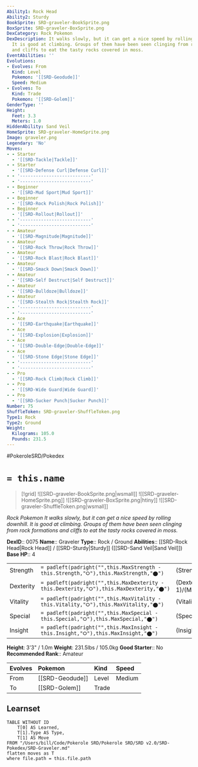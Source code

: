 ```yaml
---
Ability1: Rock Head
Ability2: Sturdy
BookSprite: SRD-graveler-BookSprite.png
BoxSprite: SRD-graveler-BoxSprite.png
DexCategory: Rock Pokemon
DexDescription: It walks slowly, but it can get a nice speed by rolling downhill.
  It is good at climbing. Groups of them have been seen clinging from rock formations
  and cliffs to eat the tasty rocks covered in moss.
EventAbilities: ''
Evolutions:
- Evolves: From
  Kind: Level
  Pokemon: '[[SRD-Geodude]]'
  Speed: Medium
- Evolves: To
  Kind: Trade
  Pokemon: '[[SRD-Golem]]'
GenderType: ''
Height:
  Feet: 3.3
  Meters: 1.0
HiddenAbility: Sand Veil
HomeSprite: SRD-graveler-HomeSprite.png
Image: graveler.png
Legendary: 'No'
Moves:
- - Starter
  - '[[SRD-Tackle|Tackle]]'
- - Starter
  - '[[SRD-Defense Curl|Defense Curl]]'
- - '---------------------------'
  - '---------------------------'
- - Beginner
  - '[[SRD-Mud Sport|Mud Sport]]'
- - Beginner
  - '[[SRD-Rock Polish|Rock Polish]]'
- - Beginner
  - '[[SRD-Rollout|Rollout]]'
- - '---------------------------'
  - '---------------------------'
- - Amateur
  - '[[SRD-Magnitude|Magnitude]]'
- - Amateur
  - '[[SRD-Rock Throw|Rock Throw]]'
- - Amateur
  - '[[SRD-Rock Blast|Rock Blast]]'
- - Amateur
  - '[[SRD-Smack Down|Smack Down]]'
- - Amateur
  - '[[SRD-Self Destruct|Self Destruct]]'
- - Amateur
  - '[[SRD-Bulldoze|Bulldoze]]'
- - Amateur
  - '[[SRD-Stealth Rock|Stealth Rock]]'
- - '---------------------------'
  - '---------------------------'
- - Ace
  - '[[SRD-Earthquake|Earthquake]]'
- - Ace
  - '[[SRD-Explosion|Explosion]]'
- - Ace
  - '[[SRD-Double-Edge|Double-Edge]]'
- - Ace
  - '[[SRD-Stone Edge|Stone Edge]]'
- - '---------------------------'
  - '---------------------------'
- - Pro
  - '[[SRD-Rock Climb|Rock Climb]]'
- - Pro
  - '[[SRD-Wide Guard|Wide Guard]]'
- - Pro
  - '[[SRD-Sucker Punch|Sucker Punch]]'
Number: 75
ShuffleToken: SRD-graveler-ShuffleToken.png
Type1: Rock
Type2: Ground
Weight:
  Kilograms: 105.0
  Pounds: 231.5
---
```


#PokeroleSRD/Pokedex

# `= this.name`

> [!grid]
> ![[SRD-graveler-BookSprite.png|wsmall]]
> ![[SRD-graveler-HomeSprite.png]]
> ![[SRD-graveler-BoxSprite.png|htiny]]
> ![[SRD-graveler-ShuffleToken.png|wsmall]]


*Rock Pokemon*
*It walks slowly, but it can get a nice speed by rolling downhill. It is good at climbing. Groups of them have been seen clinging from rock formations and cliffs to eat the tasty rocks covered in moss.*

**DexID**:: 0075
**Name**:: Graveler
**Type**:: Rock / Ground
**Abilities**:: [[SRD-Rock Head|Rock Head]] / [[SRD-Sturdy|Sturdy]] ([[SRD-Sand Veil|Sand Veil]])
**Base HP**:: 4

|           |                                                                                        |                                          |
| --------- | -------------------------------------------------------------------------------------- | ---------------------------------------- |
| Strength  | `= padleft(padright("",this.MaxStrength - this.Strength,"⭘"),this.MaxStrength,"⬤")`    | (Strength::3)/(MaxStrength::6)   |
| Dexterity | `= padleft(padright("",this.MaxDexterity - this.Dexterity,"⭘"),this.MaxDexterity,"⬤")` | (Dexterity:: 1)/(MaxDexterity::3) |
| Vitality  | `= padleft(padright("",this.MaxVitality - this.Vitality,"⭘"),this.MaxVitality,"⬤")`    | (Vitality::3)/(MaxVitality::6)   |
| Special   | `= padleft(padright("",this.MaxSpecial - this.Special,"⭘"),this.MaxSpecial,"⬤")`       | (Special::2)/(MaxSpecial::4)     |
| Insight   | `= padleft(padright("",this.MaxInsight - this.Insight,"⭘"),this.MaxInsight,"⬤")`       | (Insight::2)/(MaxInsight::4)     |

**Height**: 3'3" / 1.0m
**Weight**: 231.5lbs / 105.0kg
**Good Starter**:: No
**Recommended Rank**:: Amateur

| Evolves   | Pokemon         | Kind   | Speed   |
|:----------|:----------------|:-------|:--------|
| From      | [[SRD-Geodude]] | Level  | Medium  |
| To        | [[SRD-Golem]]   | Trade  |         |

## Learnset

```dataview
TABLE WITHOUT ID
    T[0] AS Learned,
    T[1].Type AS Type,
    T[1] AS Move
FROM "/Users/bill/Code/Pokerole SRD/Pokerole SRD/SRD v2.0/SRD-Pokedex/SRD-Graveler.md"
flatten moves as T
where file.path = this.file.path
```
